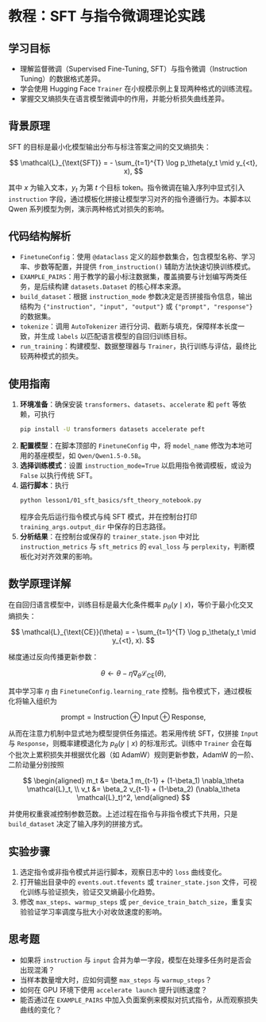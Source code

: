 # 教程：SFT 与指令微调理论实践

## 学习目标
- 理解监督微调（Supervised Fine-Tuning, SFT）与指令微调（Instruction Tuning）的数据格式差异。
- 学会使用 Hugging Face `Trainer` 在小规模示例上复现两种格式的训练流程。
- 掌握交叉熵损失在语言模型微调中的作用，并能分析损失曲线差异。

## 背景原理
SFT 的目标是最小化模型输出分布与标注答案之间的交叉熵损失：

$$
\mathcal{L}_{\text{SFT}} = - \sum_{t=1}^{T} \log p_\theta(y_t \mid y_{<t}, x),
$$

其中 $x$ 为输入文本，$y_t$ 为第 $t$ 个目标 token。指令微调在输入序列中显式引入 `instruction` 字段，通过模板化拼接让模型学习对齐的指令遵循行为。本脚本以 Qwen 系列模型为例，演示两种格式对损失的影响。

## 代码结构解析
- `FinetuneConfig`：使用 `@dataclass` 定义的超参数集合，包含模型名称、学习率、步数等配置，并提供 `from_instruction()` 辅助方法快速切换训练模式。
- `EXAMPLE_PAIRS`：用于教学的最小标注数据集，覆盖摘要与计划编写两类任务，是后续构建 `datasets.Dataset` 的核心样本来源。
- `build_dataset`：根据 `instruction_mode` 参数决定是否拼接指令信息，输出结构为 `{"instruction", "input", "output"}` 或 `{"prompt", "response"}` 的数据集。
- `tokenize`：调用 `AutoTokenizer` 进行分词、截断与填充，保障样本长度一致，并生成 `labels` 以匹配语言模型的自回归训练目标。
- `run_training`：构建模型、数据整理器与 `Trainer`，执行训练与评估，最终比较两种模式的损失。

## 使用指南
1. **环境准备**：确保安装 `transformers`、`datasets`、`accelerate` 和 `peft` 等依赖，可执行
   ```bash
   pip install -U transformers datasets accelerate peft
   ```
2. **配置模型**：在脚本顶部的 `FinetuneConfig` 中，将 `model_name` 修改为本地可用的基座模型，如 `Qwen/Qwen1.5-0.5B`。
3. **选择训练模式**：设置 `instruction_mode=True` 以启用指令微调模板，或设为 `False` 以执行传统 SFT。
4. **运行脚本**：执行
   ```bash
   python lesson1/01_sft_basics/sft_theory_notebook.py
   ```
   程序会先后运行指令模式与纯 SFT 模式，并在控制台打印 `training_args.output_dir` 中保存的日志路径。
5. **分析结果**：在控制台或保存的 `trainer_state.json` 中对比 `instruction_metrics` 与 `sft_metrics` 的 `eval_loss` 与 `perplexity`，判断模板化对对齐效果的影响。

## 数学原理详解
在自回归语言模型中，训练目标是最大化条件概率 $p_\theta(y \mid x)$，等价于最小化交叉熵损失：

$$
\mathcal{L}_{\text{CE}}(\theta) = - \sum_{t=1}^{T} \log p_\theta(y_t \mid y_{<t}, x).
$$

梯度通过反向传播更新参数：

$$
\theta \leftarrow \theta - \eta \nabla_\theta \mathcal{L}_{\text{CE}}(\theta),
$$

其中学习率 $\eta$ 由 `FinetuneConfig.learning_rate` 控制。指令模式下，通过模板化将输入组织为

$$
\text{prompt} = \text{Instruction} \oplus \text{Input} \oplus \text{Response},
$$

从而在注意力机制中显式地为模型提供任务描述。若采用传统 SFT，仅拼接 `Input` 与 `Response`，则概率建模退化为 $p_\theta(y \mid x)$ 的标准形式。训练中 `Trainer` 会在每个批次上累积损失并根据优化器（如 AdamW）规则更新参数，AdamW 的一阶、二阶动量分别按照

$$
\begin{aligned}
m_t &= \beta_1 m_{t-1} + (1-\beta_1) \nabla_\theta \mathcal{L}_t, \\
v_t &= \beta_2 v_{t-1} + (1-\beta_2) (\nabla_\theta \mathcal{L}_t)^2,
\end{aligned}
$$

并使用权重衰减控制参数范数。上述过程在指令与非指令模式下共用，只是 `build_dataset` 决定了输入序列的拼接方式。

## 实验步骤
1. 选定指令或非指令模式并运行脚本，观察日志中的 `loss` 曲线变化。
2. 打开输出目录中的 `events.out.tfevents` 或 `trainer_state.json` 文件，可视化训练与验证损失，验证交叉熵最小化趋势。
3. 修改 `max_steps`、`warmup_steps` 或 `per_device_train_batch_size`，重复实验验证学习率调度与批大小对收敛速度的影响。

## 思考题
- 如果将 `instruction` 与 `input` 合并为单一字段，模型在处理多任务时是否会出现混淆？
- 当样本数量增大时，应如何调整 `max_steps` 与 `warmup_steps`？
- 如何在 GPU 环境下使用 `accelerate launch` 提升训练速度？
- 能否通过在 `EXAMPLE_PAIRS` 中加入负面案例来模拟对抗式指令，从而观察损失曲线的变化？
